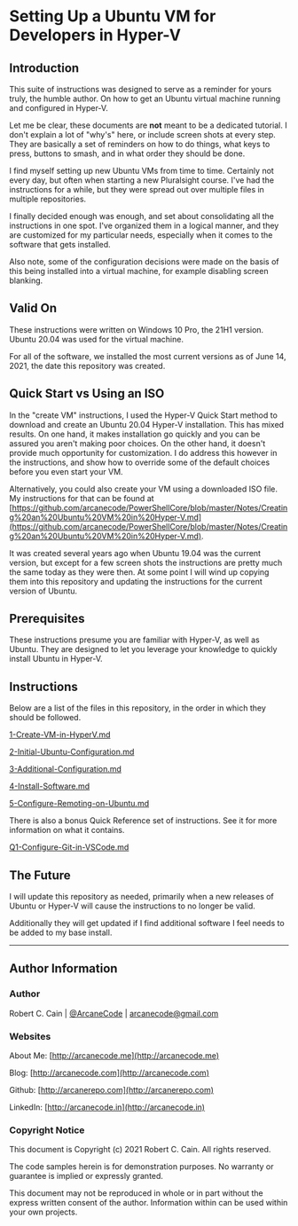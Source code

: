 # Setting Up a Ubuntu VM for Developers in Hyper-V

## Introduction

This suite of instructions was designed to serve as a reminder for yours truly, the humble author. On how to get an Ubuntu virtual machine running and configured in Hyper-V.

Let me be clear, these documents are **not** meant to be a dedicated tutorial. I don't explain a lot of "why's" here, or include screen shots at every step. They are basically a set of reminders on how to do things, what keys to press, buttons to smash, and in what order they should be done.

I find myself setting up new Ubuntu VMs from time to time. Certainly not every day, but often when starting a new Pluralsight course. I've had the instructions for a while, but they were spread out over multiple files in multiple repositories.

I finally decided enough was enough, and set about consolidating all the instructions in one spot. I've organized them in a logical manner, and they are customized for my particular needs, especially when it comes to the software that gets installed.

Also note, some of the configuration decisions were made on the basis of this being installed into a virtual machine, for example disabling screen blanking.

## Valid On

These instructions were written on Windows 10 Pro, the 21H1 version. Ubuntu 20.04 was used for the virtual machine.

For all of the software, we installed the most current versions as of June 14, 2021, the date this repository was created.

## Quick Start vs Using an ISO

In the "create VM" instructions, I used the Hyper-V Quick Start method to download and create an Ubuntu 20.04 Hyper-V installation. This has mixed results. On one hand, it makes installation go quickly and you can be assured you aren't making poor choices. On the other hand, it doesn't provide much opportunity for customization. I do address this however in the instructions, and show how to override some of the default choices before you even start your VM.

Alternatively, you could also create your VM using a downloaded ISO file. My instructions for that can be found at [https://github.com/arcanecode/PowerShellCore/blob/master/Notes/Creating%20an%20Ubuntu%20VM%20in%20Hyper-V.md](https://github.com/arcanecode/PowerShellCore/blob/master/Notes/Creating%20an%20Ubuntu%20VM%20in%20Hyper-V.md).

It was created several years ago when Ubuntu 19.04 was the current version, but except for a few screen shots the instructions are pretty much the same today as they were then. At some point I will wind up copying them into this repository and updating the instructions for the current version of Ubuntu.

## Prerequisites

These instructions presume you are familiar with Hyper-V, as well as Ubuntu. They are designed to let you leverage your knowledge to quickly install Ubuntu in Hyper-V.

## Instructions

Below are a list of the files in this repository, in the order in which they should be followed.

[1-Create-VM-in-HyperV.md](1-Create-VM-in-HyperV.md)

[2-Initial-Ubuntu-Configuration.md](2-Initial-Ubuntu-Configuration.md)

[3-Additional-Configuration.md](3-Additional-Configuration.md)

[4-Install-Software.md](4-Install-Software.md)

[5-Configure-Remoting-on-Ubuntu.md](5-Configure-Remoting-on-Ubuntu.md)

There is also a bonus Quick Reference set of instructions. See it for more information on what it contains.

[Q1-Configure-Git-in-VSCode.md](Q1-Configure-Git-in-VSCode.md)

## The Future

I will update this repository as needed, primarily when a new releases of Ubuntu or Hyper-V will cause the instructions to no longer be valid.

Additionally they will get updated if I find additional software I feel needs to be added to my base install.

---

## Author Information

### Author

Robert C. Cain | [@ArcaneCode](https://twitter.com/arcanecode) | arcanecode@gmail.com

### Websites

About Me: [http://arcanecode.me](http://arcanecode.me)

Blog: [http://arcanecode.com](http://arcanecode.com)

Github: [http://arcanerepo.com](http://arcanerepo.com)

LinkedIn: [http://arcanecode.in](http://arcanecode.in)

### Copyright Notice

This document is Copyright (c) 2021 Robert C. Cain. All rights reserved.

The code samples herein is for demonstration purposes. No warranty or guarantee is implied or expressly granted.

This document may not be reproduced in whole or in part without the express written consent of the author. Information within can be used within your own projects.
